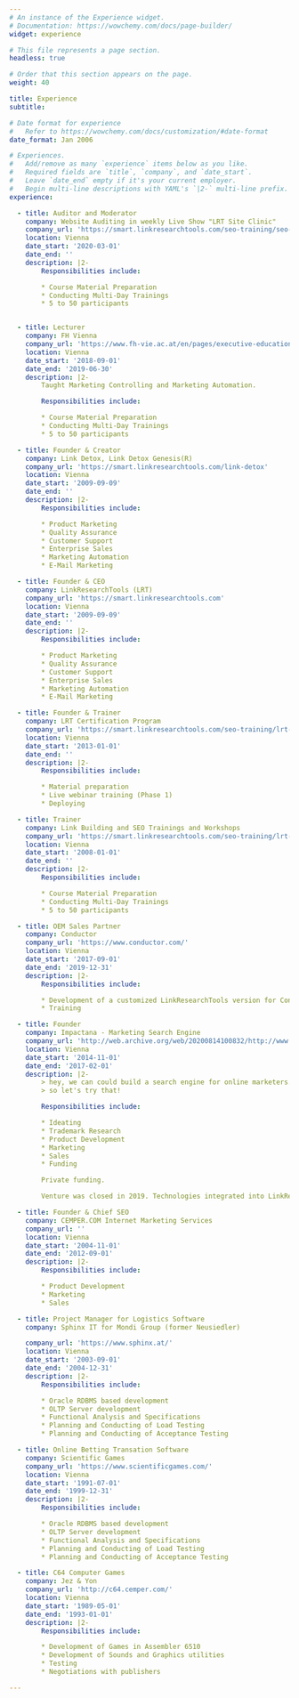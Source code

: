 ```yaml
---
# An instance of the Experience widget.
# Documentation: https://wowchemy.com/docs/page-builder/
widget: experience

# This file represents a page section.
headless: true

# Order that this section appears on the page.
weight: 40

title: Experience
subtitle:

# Date format for experience
#   Refer to https://wowchemy.com/docs/customization/#date-format
date_format: Jan 2006

# Experiences.
#   Add/remove as many `experience` items below as you like.
#   Required fields are `title`, `company`, and `date_start`.
#   Leave `date_end` empty if it's your current employer.
#   Begin multi-line descriptions with YAML's `|2-` multi-line prefix.
experience:

  - title: Auditor and Moderator
    company: Website Auditing in weekly Live Show "LRT Site Clinic"
    company_url: 'https://smart.linkresearchtools.com/seo-training/seo-site-clinic/'
    location: Vienna
    date_start: '2020-03-01'
    date_end: ''
    description: |2-
        Responsibilities include:

        * Course Material Preparation
        * Conducting Multi-Day Trainings
        * 5 to 50 participants


  - title: Lecturer
    company: FH Vienna
    company_url: 'https://www.fh-vie.ac.at/en/pages/executive-education/msc-marketing-business-management'
    location: Vienna
    date_start: '2018-09-01'
    date_end: '2019-06-30'
    description: |2-
        Taught Marketing Controlling and Marketing Automation.

        Responsibilities include:

        * Course Material Preparation
        * Conducting Multi-Day Trainings
        * 5 to 50 participants

  - title: Founder & Creator
    company: Link Detox, Link Detox Genesis(R)
    company_url: 'https://smart.linkresearchtools.com/link-detox'
    location: Vienna
    date_start: '2009-09-09'
    date_end: ''
    description: |2-
        Responsibilities include:

        * Product Marketing
        * Quality Assurance
        * Customer Support
        * Enterprise Sales
        * Marketing Automation
        * E-Mail Marketing

  - title: Founder & CEO
    company: LinkResearchTools (LRT)
    company_url: 'https://smart.linkresearchtools.com'
    location: Vienna
    date_start: '2009-09-09'
    date_end: ''
    description: |2-
        Responsibilities include:

        * Product Marketing
        * Quality Assurance
        * Customer Support
        * Enterprise Sales
        * Marketing Automation
        * E-Mail Marketing

  - title: Founder & Trainer
    company: LRT Certification Program
    company_url: 'https://smart.linkresearchtools.com/seo-training/lrt-certifications/'
    location: Vienna
    date_start: '2013-01-01'
    date_end: ''
    description: |2-
        Responsibilities include:

        * Material preparation
        * Live webinar training (Phase 1)
        * Deploying

  - title: Trainer
    company: Link Building and SEO Trainings and Workshops
    company_url: 'https://smart.linkresearchtools.com/seo-training/lrt-certifications/'
    location: Vienna
    date_start: '2008-01-01'
    date_end: ''
    description: |2-
        Responsibilities include:

        * Course Material Preparation
        * Conducting Multi-Day Trainings
        * 5 to 50 participants

  - title: OEM Sales Partner
    company: Conductor
    company_url: 'https://www.conductor.com/'
    location: Vienna
    date_start: '2017-09-01'
    date_end: '2019-12-31'
    description: |2-
        Responsibilities include:

        * Development of a customized LinkResearchTools version for Conductor
        * Training

  - title: Founder
    company: Impactana - Marketing Search Engine
    company_url: 'http://web.archive.org/web/20200814100832/http://www.impactana.com/'
    location: Vienna
    date_start: '2014-11-01'
    date_end: '2017-02-01'
    description: |2-
        > hey, we can could build a search engine for online marketers.
        > so let's try that!

        Responsibilities include:

        * Ideating
        * Trademark Research
        * Product Development
        * Marketing
        * Sales
        * Funding

        Private funding.

        Venture was closed in 2019. Technologies integrated into LinkResearchTools (LRT).

  - title: Founder & Chief SEO
    company: CEMPER.COM Internet Marketing Services
    company_url: ''
    location: Vienna
    date_start: '2004-11-01'
    date_end: '2012-09-01'
    description: |2-
        Responsibilities include:

        * Product Development
        * Marketing
        * Sales

  - title: Project Manager for Logistics Software
    company: Sphinx IT for Mondi Group (former Neusiedler)

    company_url: 'https://www.sphinx.at/'
    location: Vienna
    date_start: '2003-09-01'
    date_end: '2004-12-31'
    description: |2-
        Responsibilities include:

        * Oracle RDBMS based development
        * OLTP Server development
        * Functional Analysis and Specifications
        * Planning and Conducting of Load Testing
        * Planning and Conducting of Acceptance Testing

  - title: Online Betting Transation Software
    company: Scientific Games
    company_url: 'https://www.scientificgames.com/'
    location: Vienna
    date_start: '1991-07-01'
    date_end: '1999-12-31'
    description: |2-
        Responsibilities include:

        * Oracle RDBMS based development
        * OLTP Server development
        * Functional Analysis and Specifications
        * Planning and Conducting of Load Testing
        * Planning and Conducting of Acceptance Testing

  - title: C64 Computer Games
    company: Jez & Yon
    company_url: 'http://c64.cemper.com/'
    location: Vienna
    date_start: '1989-05-01'
    date_end: '1993-01-01'
    description: |2-
        Responsibilities include:

        * Development of Games in Assembler 6510
        * Development of Sounds and Graphics utilities
        * Testing
        * Negotiations with publishers

---
```

